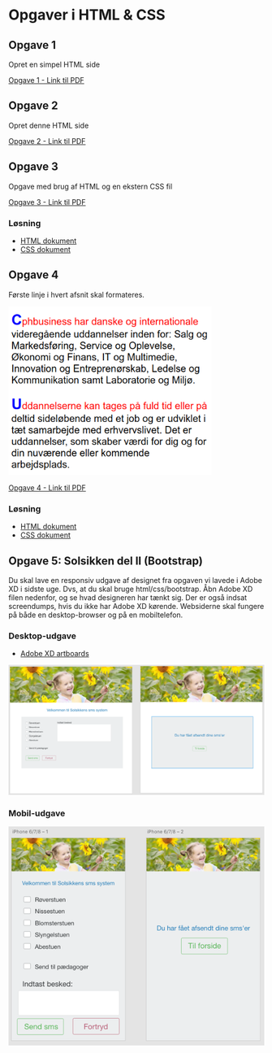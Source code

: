 # Opgaver i HTML & CSS

## Opgave 1
Opret en simpel HTML side

[Opgave 1 - Link til PDF](./Opgave_1.pdf)

## Opgave 2
Opret denne HTML side

[Opgave 2 - Link til PDF](./Opgave_2.pdf)

## Opgave 3
Opgave med brug af HTML og en ekstern CSS fil

[Opgave 3 - Link til PDF](./Opgave_3.pdf)

### Løsning
- [HTML dokument](./opgave_3.html)
- [CSS dokument](./opg3_css.css)

## Opgave 4
Første linje i hvert afsnit skal formateres.

<img src="./opgave_4.png" width="400">

[Opgave 4 - Link til PDF](./Opgave_4.pdf)

### Løsning
- [HTML dokument](./opgave_4.html)
- [CSS dokument](./opg4_css.css)

## Opgave 5: Solsikken del II (Bootstrap)
Du skal lave en responsiv udgave af designet fra opgaven vi lavede i Adobe XD i sidste uge. Dvs, at du skal bruge html/css/bootstrap. Åbn Adobe XD filen nedenfor, og se hvad designeren har tænkt sig. Der er også indsat screendumps, hvis du ikke har Adobe XD kørende. Websiderne skal fungere på både en desktop-browser og på en mobiltelefon.

### Desktop-udgave
- [Adobe XD artboards](./Solsikken.xd)

![](./solsikken_desktop.png)
### Mobil-udgave
![](./solsikken_mobile.png)